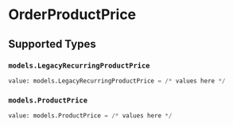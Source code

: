 # OrderProductPrice


## Supported Types

### `models.LegacyRecurringProductPrice`

```python
value: models.LegacyRecurringProductPrice = /* values here */
```

### `models.ProductPrice`

```python
value: models.ProductPrice = /* values here */
```

